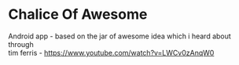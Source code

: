 # Chalice Of Awesome
Android app - based on the jar of awesome idea which i heard about through</br>
tim ferris - https://www.youtube.com/watch?v=LWCv0zAnqW0


